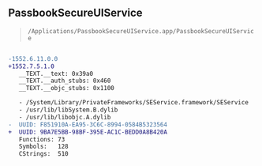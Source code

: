 ## PassbookSecureUIService

> `/Applications/PassbookSecureUIService.app/PassbookSecureUIService`

```diff

-1552.6.11.0.0
+1552.7.5.1.0
   __TEXT.__text: 0x39a0
   __TEXT.__auth_stubs: 0x460
   __TEXT.__objc_stubs: 0x1100

   - /System/Library/PrivateFrameworks/SEService.framework/SEService
   - /usr/lib/libSystem.B.dylib
   - /usr/lib/libobjc.A.dylib
-  UUID: F851910A-EA95-3C6C-8994-0584B5323564
+  UUID: 9BA7E5BB-98BF-395E-AC1C-BEDD0A8B420A
   Functions: 73
   Symbols:   128
   CStrings:  510

```
